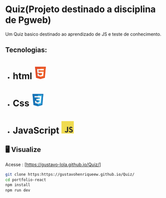 # Quiz(Projeto destinado a disciplina de Pgweb)

Um Quiz basico destinado ao aprendizado de JS e teste de conhecimento.

## Tecnologias:

- # html <img src="https://raw.githubusercontent.com/devicons/devicon/master/icons/html5/html5-original.svg" alt="HTML5" width="40" height="40"/>
- # Css <img src="https://raw.githubusercontent.com/devicons/devicon/master/icons/css3/css3-original.svg" alt="CSS3" width="40" height="40"/>
- # JavaScript <img src="https://raw.githubusercontent.com/devicons/devicon/master/icons/javascript/javascript-original.svg" alt="JavaScript" width="40" height="40"/>

## 🖥️ Visualize

Acesse : [https://gustavo-lola.github.io/Quiz/]


```bash
git clone https:https://gustavohenriqueew.github.io/Quiz/
cd portfolio-react
npm install
npm run dev
